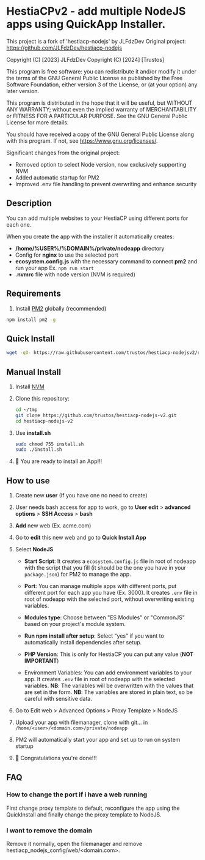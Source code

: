 # HestiaCPv2 - add multiple NodeJS apps using QuickApp Installer.

This project is a fork of 'hestiacp-nodejs' by JLFdzDev
Original project: https://github.com/JLFdzDev/hestiacp-nodejs

Copyright (C) [2023] JLFdzDev
Copyright (C) [2024] [Trustos]

This program is free software: you can redistribute it and/or modify
it under the terms of the GNU General Public License as published by
the Free Software Foundation, either version 3 of the License, or
(at your option) any later version.

This program is distributed in the hope that it will be useful,
but WITHOUT ANY WARRANTY; without even the implied warranty of
MERCHANTABILITY or FITNESS FOR A PARTICULAR PURPOSE.  See the
GNU General Public License for more details.

You should have received a copy of the GNU General Public License
along with this program.  If not, see <https://www.gnu.org/licenses/>.

Significant changes from the original project:
- Removed option to select Node version, now exclusively supporting NVM
- Added automatic startup for PM2
- Improved .env file handling to prevent overwriting and enhance security

## Description

You can add multiple websites to your HestiaCP using different ports for each one.

When you create the app with the installer it automatically creates:
* **/home/%USER%/%DOMAIN%/private/nodeapp** directory
* Config for **nginx** to use the selected port
* **ecosystem.config.js** with the necessary command to connect **pm2** and run your app Ex. `npm run start`
* **.nvmrc** file with node version (NVM is required)


## Requirements
1. Install [PM2](https://pm2.keymetrics.io/) globally (recommended)
  ```bash
  npm install pm2 -g
  ```

## Quick Install

```bash
wget -qO- https://raw.githubusercontent.com/trustos/hestiacp-nodejsv2/refs/heads/main/quickinstall-ubuntu.sh | sudo bash
```

## Manual Install

1. Install [NVM](https://github.com/nvm-sh/nvm#installing-and-updating)
2. Clone this repository:
	```bash
	cd ~/tmp
	git clone https://github.com/trustos/hestiacp-nodejs-v2.git
	cd hestiacp-nodejs-v2
	```

4. Use **install.sh**
	```bash
	sudo chmod 755 install.sh
	sudo ./install.sh
	```

5. 🚀 You are ready to install an App!!!

## How to use

1. Create new **user** (If you have one no need to create)
2. User needs bash access for app to work, go to **User edit** > **advanced options** > **SSH Access** > **bash**
3. **Add** new web (Ex. acme.com)
4. Go to **edit** this new web and go to **Quick Install App**
5. Select **NodeJS**
   * **Start Script**: It creates a `ecosystem.config.js` file in root of nodeapp with the script that you fill (it should be the one you have in your `package.json`) for PM2 to manage the app.

   * **Port**: You can manage multiple apps with different ports, put different port for each app you have (Ex. 3000).
   It creates `.env` file in root of nodeapp with the selected port, without overwriting existing variables.

   * **Modules type**: Choose between "ES Modules" or "CommonJS" based on your project's module system.

   * **Run npm install after setup**: Select "yes" if you want to automatically install dependencies after setup.

   * **PHP Version**: This is only for HestiaCP you can put any value (**NOT IMPORTANT**)

   * Environment Variables: You can add environment variables to your app. It creates `.env` file in root of nodeapp with the selected variables.
   **NB**: The variables will be overwritten with the values that are set in the form.
   **NB**: The variables are stored in plain text, so be careful with sensitive data.

6. Go to Edit web > Advanced Options > Proxy Template > NodeJS
7. Upload your app with filemanager, clone with git... in `/home/<user>/<domain.com>/private/nodeapp`
8. PM2 will automatically start your app and set up to run on system startup
9. 🎉 Congratulations you're done!!!

## FAQ

### How to change the port if i have a web running

First change proxy template to default, reconfigure the app using the QuickInstall and finally change the proxy template to NodeJS.

### I want to remove the domain

Remove it normally, open the filemanager and remove hestiacp_nodejs_config/web/<domain.com>.
